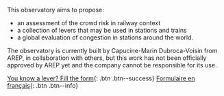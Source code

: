 This observatory aims to propose:
* an assessment of the crowd risk in railway context
* a collection of levers that may be used in stations and trains
* a global evaluation of congestion in stations around the world.

The observatory is currently built by Capucine-Marin Dubroca-Voisin from AREP, in collaboration with others, but this work has not been officially approved by AREP yet and the company cannot be responsible for its use.

[You know a lever? Fill the form](#https://forms.office.com/e/GssqPU42jv){: .btn .btn--success}
[Formulaire en français](#https://forms.office.com/e/gDq5fn1rqF){: .btn .btn--info}
